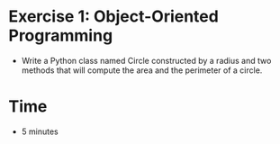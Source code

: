 # Exercise 1: Object-Oriented Programming
- Write a Python class named Circle constructed by a radius and two methods that will compute the area and the perimeter of a circle.

# Time
- 5 minutes
